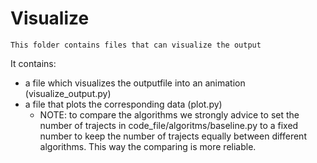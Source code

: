 # Visualize

```
This folder contains files that can visualize the output
```

It contains:
- a file which visualizes the outputfile into an animation (visualize_output.py)
- a file that plots the corresponding data (plot.py)
    - NOTE: to compare the algorithms we strongly advice to set the number of trajects in code_file/algoritms/baseline.py to a fixed number to keep the number of trajects equally between different algorithms. This way the comparing is more reliable.
